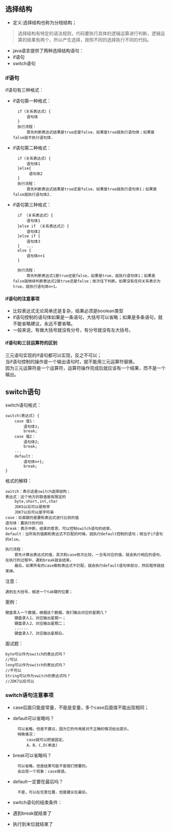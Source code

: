 ## 选择结构 ##
* 定义:选择结构也称为分枝结构；  
>选择结构有特定的语法规则，代码要执行具体的逻辑运算进行判断，逻辑运算的结果有两个，所以产生选择，按照不同的选择执行不同的代码。

* java语言提供了两种选择结构语句：  
 * if语句  
 * switch语句

### if语句 ###

if语句有三种格式：
			
* if语句第一种格式：

		if（关系表达式）{
			语句体
		}
		执行流程：
			首先判断表达式结果是true还是false，如果是true就执行语句体；如果是false就不执行语句体.
	
	
* if语句第二种格式：

		if（关系表达式）{
			语句体1
		}else{
			 语句体2
		}
		执行流程：
			首先判断表达式结果是true还是false，如果是true就执行语句体1；如果是false就执行语句体2.
	
										   
* if语句第三种格式：

		if （关系表达式）{
			语句体1
		}else if （关系表达式2）{
			语句体2
		}else if {
			语句体3
		}	...
		else {
			语句体n+1
		}	
		
		执行流程：
			首先判断表达式1是true还是false，如果是true，就执行语句体1；如果是false就继续判断表达式2是true还是false；依次往下判断。如果没有任何关系表示为true，就执行语句体n+1。

#### if语句的注意事项 ####
* 比较表达式无论简单还是复杂，结果必须是boolean类型
* if语句控制的语句体如果是一条语句，大括号可以省略；如果是多条语句，就不能省略建议，永远不要省略。
* 一般来说，有做大括号就没有分号，有分号就没有左大括号。

#### if语句和三目运算符的区别 ####
三元语句实现的if语句都可以实现，反之不可以；  
当if语句控制的操作是一个输出语句时，就不能用三元运算符替换。  
因为三元运算符是一个运算符，运算符操作完成后就应该有一个结果，而不是一个输出。

## switch语句 ##

switch语句格式：

	switch(表达式) {
		case 值1：
			语句体1;
			break;
		case 值2：
			语句体2;
			break;
		...
		default：
			语句体n+1;
			break;
	}
格式的解释：

	switch：表示这是switch选择结构；
	表达式：这个地方的取值是有限定的
		byte,short,int,char
		JDK5以后可以是枚举
		JDK7以后可以是字符串
	case：后面跟的是要和表达式进行比较的值
	语句体：要执行的代码
	break：表示中断，结束的意思，可以控制switch语句的结束。
	default：当所有的值都和表达式不匹配的时候，就执行default控制的语句；相当于if语句的else。

	执行流程：
		首先计算出表达式的值，其次和case依次比较，一旦有对应的值，就会执行相应的语句，在执行的过程中，遇到break就会结束。
		最后，如果所有的case都和表达式不匹配，就会执行default语句体部分，然后程序就结束掉。
	
注意：

	遇到左大括号，缩进一个tab键的位置；
	
案例：

	键盘录入一个数据，根据这个数据，我们输出对应的星期几？
		键盘录入1，对应输出星期一；
		键盘录入2，对应输出星期二；
		......
		键盘录入7，对应输出星期日。
面试题：

	byte可以作为switch的表达式吗？
	//可以
	long可以作为switch的表达式吗？
	//不可以
	String可以作为switch的表达式吗？
	//JDK7以后可以

### switch语句注意事项 ###

* case后面只能是常量，不能是变量，多个case后面值不能出现相同；
* default可以省略吗？

		可以省略，但是不建议，因为它的作用是对不正确的情况给出提示。
		特殊情况：
			case就可以把值固定。
			A，B，C,D(单选)
* break可以省略吗？

		可以省略，但是结果可能不是我们想要的。
		会出现一个现象：case穿透。
* default一定要在最后吗？

		不是，可以在任意位置，但是建议在最后。
* switch语句的结束条件：

 * 遇到break就结束了
 * 执行到末位就结束了
	